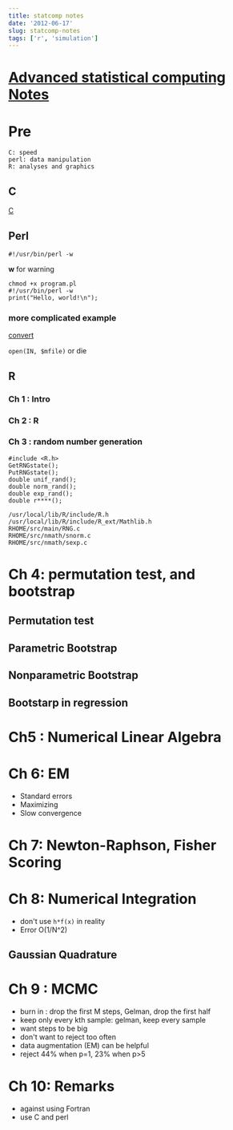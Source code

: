 ```yaml
---
title: statcomp notes
date: '2012-06-17'
slug: statcomp-notes
tags: ['r', 'simulation']
---
```



[Advanced statistical computing Notes ](http://www.biostat.wisc.edu/~kbroman/teaching/statcomp/index.html)
==========
# Pre #

	C: speed
	perl: data manipulation
	R: analyses and graphics

## C ##

[C](http://www.biostat.wisc.edu/~kbroman/Cintro/)

## Perl ##

    #!/usr/bin/perl -w

**w** for warning

    chmod +x program.pl
    #!/usr/bin/perl -w
    print("Hello, world!\n");

### more complicated example ###

[convert](http://www.biostat.wisc.edu/~kbroman/perlintro/convert.html)

`open(IN, $mfile)` or die

## R ##

### Ch 1 : Intro 

### Ch 2 : R 

### Ch 3 : random number generation 

    #include <R.h>
	GetRNGstate();
	PutRNGstate();
	double unif_rand();
	double norm_rand();
	double exp_rand();
	double r****();

	/usr/local/lib/R/include/R.h
	/usr/local/lib/R/include/R_ext/Mathlib.h
	RHOME/src/main/RNG.c
	RHOME/src/nmath/snorm.c
	RHOME/src/nmath/sexp.c

# Ch 4: permutation test, and bootstrap  #

## Permutation test ##

## Parametric Bootstrap ##

## Nonparametric Bootstrap ##

## Bootstarp in regression  ##

# Ch5 : Numerical Linear Algebra #

# Ch 6: EM  #

- Standard errors
- Maximizing 
- Slow convergence

# Ch 7: Newton-Raphson, Fisher Scoring  #

# Ch 8: Numerical Integration #

- don't use `h*f(x)` in reality 
- Error O(1/N^2)
	
## Gaussian Quadrature  ##

# Ch 9 : MCMC #

- burn in : drop the first M steps, Gelman, drop the first half 
- keep only every kth sample: gelman, keep every sample 
- want steps to be big
- don't want to reject too often
- data augmentation (EM) can be helpful 
- reject 44% when p=1, 23% when p>5 

# Ch 10: Remarks #

- against using Fortran
- use C and perl 
